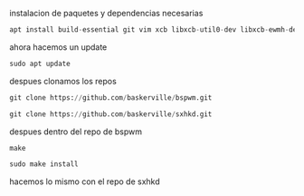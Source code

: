 
instalacion de paquetes y dependencias necesarias

```python
apt install build-essential git vim xcb libxcb-util0-dev libxcb-ewmh-dev libxcb-randr0-dev libxcb-icccm4-dev libxcb-keysyms1-dev libxcb-xinerama0-dev libasound2-dev libxcb-xtest0-dev libxcb-shape0-dev
```

ahora hacemos un update

```python
sudo apt update
```

despues clonamos los repos 

```python
git clone https://github.com/baskerville/bspwm.git

git clone https://github.com/baskerville/sxhkd.git
```

despues dentro del repo de bspwm

```python
make

sudo make install
```

hacemos lo mismo con el repo de sxhkd

```python

```